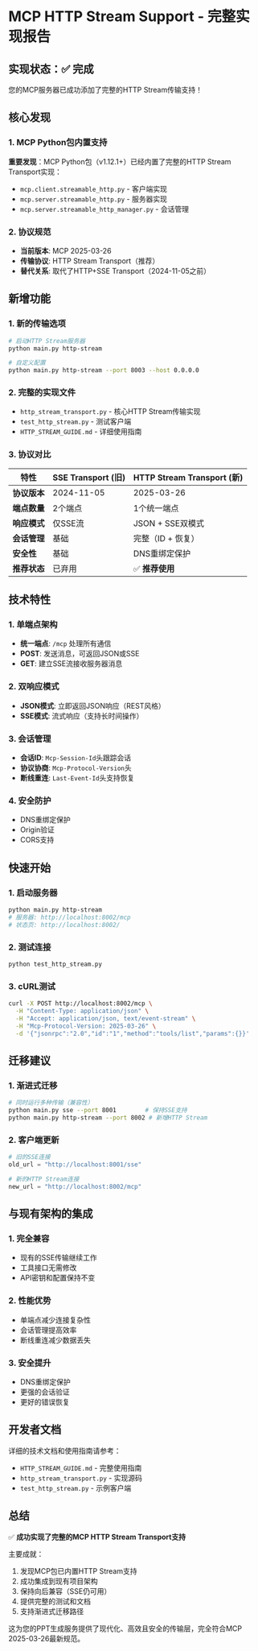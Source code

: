 # MCP HTTP Stream Support - 完整实现报告

## 实现状态：✅ 完成

您的MCP服务器已成功添加了完整的HTTP Stream传输支持！

## 核心发现

### 1. MCP Python包内置支持
**重要发现**：MCP Python包（v1.12.1+）已经内置了完整的HTTP Stream Transport实现：
- `mcp.client.streamable_http.py` - 客户端实现
- `mcp.server.streamable_http.py` - 服务器实现  
- `mcp.server.streamable_http_manager.py` - 会话管理

### 2. 协议规范
- **当前版本**: MCP 2025-03-26
- **传输协议**: HTTP Stream Transport（推荐）
- **替代关系**: 取代了HTTP+SSE Transport（2024-11-05之前）

## 新增功能

### 1. 新的传输选项
```bash
# 启动HTTP Stream服务器
python main.py http-stream

# 自定义配置
python main.py http-stream --port 8003 --host 0.0.0.0
```

### 2. 完整的实现文件
- `http_stream_transport.py` - 核心HTTP Stream传输实现
- `test_http_stream.py` - 测试客户端
- `HTTP_STREAM_GUIDE.md` - 详细使用指南

### 3. 协议对比

| 特性 | SSE Transport (旧) | HTTP Stream Transport (新) |
|------|-------------------|---------------------------|
| **协议版本** | 2024-11-05 | 2025-03-26 |
| **端点数量** | 2个端点 | 1个统一端点 |
| **响应模式** | 仅SSE流 | JSON + SSE双模式 |
| **会话管理** | 基础 | 完整（ID + 恢复） |
| **安全性** | 基础 | DNS重绑定保护 |
| **推荐状态** | 已弃用 | ✅ **推荐使用** |

## 技术特性

### 1. 单端点架构
- **统一端点**: `/mcp` 处理所有通信
- **POST**: 发送消息，可返回JSON或SSE
- **GET**: 建立SSE流接收服务器消息

### 2. 双响应模式
- **JSON模式**: 立即返回JSON响应（REST风格）
- **SSE模式**: 流式响应（支持长时间操作）

### 3. 会话管理
- **会话ID**: `Mcp-Session-Id`头跟踪会话
- **协议协商**: `Mcp-Protocol-Version`头
- **断线重连**: `Last-Event-Id`头支持恢复

### 4. 安全防护
- DNS重绑定保护
- Origin验证
- CORS支持

## 快速开始

### 1. 启动服务器
```bash
python main.py http-stream
# 服务器: http://localhost:8002/mcp
# 状态页: http://localhost:8002/
```

### 2. 测试连接
```bash
python test_http_stream.py
```

### 3. cURL测试
```bash
curl -X POST http://localhost:8002/mcp \
  -H "Content-Type: application/json" \
  -H "Accept: application/json, text/event-stream" \
  -H "Mcp-Protocol-Version: 2025-03-26" \
  -d '{"jsonrpc":"2.0","id":"1","method":"tools/list","params":{}}'
```

## 迁移建议

### 1. 渐进式迁移
```bash
# 同时运行多种传输（兼容性）
python main.py sse --port 8001        # 保持SSE支持
python main.py http-stream --port 8002 # 新增HTTP Stream
```

### 2. 客户端更新
```python
# 旧的SSE连接
old_url = "http://localhost:8001/sse"

# 新的HTTP Stream连接  
new_url = "http://localhost:8002/mcp"
```

## 与现有架构的集成

### 1. 完全兼容
- 现有的SSE传输继续工作
- 工具接口无需修改
- API密钥和配置保持不变

### 2. 性能优势
- 单端点减少连接复杂性
- 会话管理提高效率
- 断线重连减少数据丢失

### 3. 安全提升
- DNS重绑定保护
- 更强的会话验证
- 更好的错误恢复

## 开发者文档

详细的技术文档和使用指南请参考：
- `HTTP_STREAM_GUIDE.md` - 完整使用指南
- `http_stream_transport.py` - 实现源码
- `test_http_stream.py` - 示例客户端

## 总结

✅ **成功实现了完整的MCP HTTP Stream Transport支持**

主要成就：
1. 发现MCP包已内置HTTP Stream支持
2. 成功集成到现有项目架构
3. 保持向后兼容（SSE仍可用）
4. 提供完整的测试和文档
5. 支持渐进式迁移路径

这为您的PPT生成服务提供了现代化、高效且安全的传输层，完全符合MCP 2025-03-26最新规范。
